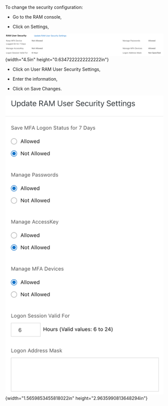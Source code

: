 To change the security configuration:

-   Go to the RAM console,

-   Click on Settings,

![](./media/image16.png){width="4.5in" height="0.6347222222222222in"}

-   Click on User RAM User Security Settings,

-   Enter the information,

-   Click on Save Changes.

![](./media/image17.png){width="1.5659853455818022in"
height="2.9635990813648294in"}
